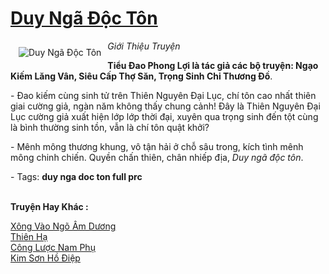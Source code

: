 <a href="https://utruyen.com/duy-nga-doc-ton/5113/" title="Duy Ngã Độc Tôn"><h1>Duy Ngã Độc Tôn</h1></a><div style="display:table"><img align="right" style="float: left; padding: 10px;" src="https://utruyen.com/images/story/200x260/duy-nga-doc-ton.jpg" alt="Duy Ngã Độc Tôn"><i>Giới Thiệu Truyện</i><p></p><strong>Tiểu Đao Phong Lợi là tác giả các bộ truyện: Ngạo Kiếm Lăng Vân, Siêu Cấp Thợ Săn, Trọng Sinh Chi Thương Đồ</strong>.<p></p> - Đao kiếm cùng sinh tử trên Thiên Nguyên Đại Lục, chí tôn cao nhất thiên giai cường giả, ngàn năm không thấy chung cảnh! Đây là Thiên Nguyên Đại Lục cường giả xuất hiện lớp lớp thời đại, xuyên qua trọng sinh đến tột cùng là bình thường sinh tồn, vẫn là chí tôn quật khởi?<p></p> - Mênh mông thương khung, vô tận hải ở chỗ sâu trong, kích tình mênh mông chinh chiến. Quyền chấn thiên, chân nhiếp địa, <em>Duy ngã độc tôn</em>.<p></p> - Tags: <strong>duy nga doc ton full prc</strong></div><p><br><b>Truyện Hay Khác :</b></p><a href="https://utruyen.com/xong-vao-ngo-am-duong/18428/" alt="Xông Vào Ngõ Âm Dương">Xông Vào Ngõ Âm Dương</a><br/><a href="https://github.com/quanluxury/ngontinhhot/tree/master/truyenhay/21620/" alt="Thiên Hạ">Thiên Hạ</a><br/><a href="https://github.com/quanluxury/ngontinhhot/tree/master/truyenhay/15986/" alt="Công Lược Nam Phụ">Công Lược Nam Phụ</a><br/><a href="https://github.com/quanluxury/ngontinhhot/tree/master/truyenhay/18797/" alt="Kim Sơn Hồ Điệp">Kim Sơn Hồ Điệp</a><br/>